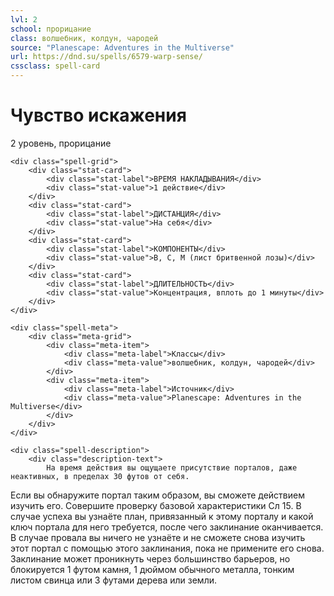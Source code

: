 ```yaml
---
lvl: 2
school: прорицание
class: волшебник, колдун, чародей
source: "Planescape: Adventures in the Multiverse"
url: https://dnd.su/spells/6579-warp-sense/
cssclass: spell-card
---
```


<div class="spell-container">
    <div class="spell-header">
        <h1 class="spell-name">Чувство искажения</h1>
        <div class="spell-level">2 уровень, прорицание</div>
    </div>
    
    <div class="spell-grid">
        <div class="stat-card">
            <div class="stat-label">ВРЕМЯ НАКЛАДЫВАНИЯ</div>
            <div class="stat-value">1 действие</div>
        </div>
        <div class="stat-card">
            <div class="stat-label">ДИСТАНЦИЯ</div>
            <div class="stat-value">На себя</div>
        </div>
        <div class="stat-card">
            <div class="stat-label">КОМПОНЕНТЫ</div>
            <div class="stat-value">В, С, М (лист бритвенной лозы)</div>
        </div>
        <div class="stat-card">
            <div class="stat-label">ДЛИТЕЛЬНОСТЬ</div>
            <div class="stat-value">Концентрация, вплоть до 1 минуты</div>
        </div>
    </div>
    
    <div class="spell-meta">
        <div class="meta-grid">
            <div class="meta-item">
                <div class="meta-label">Классы</div>
                <div class="meta-value">волшебник, колдун, чародей</div>
            </div>
            <div class="meta-item">
                <div class="meta-label">Источник</div>
                <div class="meta-value">Planescape: Adventures in the Multiverse</div>
            </div>
        </div>
    </div>
    
    <div class="spell-description">
        <div class="description-text">
            На время действия вы ощущаете присутствие порталов, даже неактивных, в пределах 30 футов от себя.
Если вы обнаружите портал таким образом, вы сможете действием изучить его. Совершите проверку базовой характеристики Сл 15. В случае успеха вы узнаёте план, привязанный к этому порталу и какой ключ портала для него требуется, после чего заклинание оканчивается. В случае провала вы ничего не узнаёте и не сможете снова изучить этот портал с помощью этого заклинания, пока не примените его снова.
Заклинание может проникнуть через большинство барьеров, но блокируется 1 футом камня, 1 дюймом обычного металла, тонким листом свинца или 3 футами дерева или земли.
        </div>
    </div>
</div>